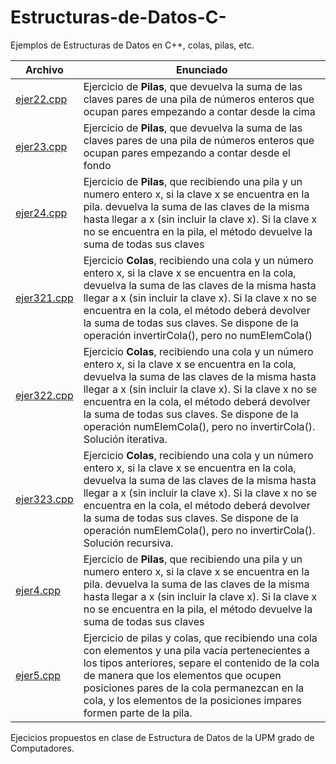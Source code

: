 # Estructuras-de-Datos-C-
Ejemplos de Estructuras de Datos en C++, colas, pilas, etc.

| Archivo | Enunciado |
| --------- | --------- |
| [ejer22.cpp](ejer22.cpp) | Ejercicio de **Pilas**, que devuelva la suma de las claves pares de una pila de números enteros que ocupan pares empezando a contar desde la cima |
| [ejer23.cpp](ejer23.cpp) | Ejercicio de **Pilas**, que devuelva la suma de las claves pares de una pila de números enteros que ocupan pares empezando a contar desde el fondo |
| [ejer24.cpp](ejer24.cpp) | Ejercicio de **Pilas**, que recibiendo una pila y un numero entero x, si la clave x se encuentra en la pila. devuelva la suma de las claves de la misma hasta llegar a x (sin incluir la clave x). Si la clave x no se encuentra en la pila, el método devuelve la suma de todas sus claves |
| [ejer321.cpp](ejer321.cpp) | Ejercicio **Colas**, recibiendo una cola y un número entero x, si la clave x se encuentra en la cola, devuelva la suma de las claves de la misma hasta llegar a x (sin incluir la clave x). Si la  clave x no se encuentra en la cola, el método deberá devolver la suma de todas sus claves. Se dispone de la operación invertirCola(), pero no numElemCola() |
| [ejer322.cpp](ejer322.cpp) | Ejercicio **Colas**, recibiendo una cola y un número entero x, si la clave x se encuentra en la cola, devuelva la suma de las claves de la misma hasta llegar a x (sin incluir la clave x). Si la  clave x no se encuentra en la cola, el método deberá devolver la suma de todas sus claves. Se dispone de la operación numElemCola(), pero no invertirCola(). Solución iterativa. |
| [ejer323.cpp](ejer323.cpp) | Ejercicio **Colas**, recibiendo una cola y un número entero x, si la clave x se encuentra en la cola, devuelva la suma de las claves de la misma hasta llegar a x (sin incluir la clave x). Si la  clave x no se encuentra en la cola, el método deberá devolver la suma de todas sus claves. Se dispone de la operación numElemCola(), pero no invertirCola(). Solución recursiva. |
| [ejer4.cpp](ejer4.cpp) | Ejercicio de **Pilas**, que recibiendo una pila y un numero entero x, si la clave x se encuentra en la pila. devuelva la suma de las claves de la misma hasta llegar a x (sin incluir la clave x). Si la clave x no se encuentra en la pila, el método devuelve la suma de todas sus claves |
| [ejer5.cpp](ejer5.cpp) | Ejercicio de pilas y colas, que recibiendo una cola con elementos y una pila vacía pertenecientes a los tipos anteriores, separe el contenido de la cola de manera que los elementos que ocupen posiciones pares de la cola permanezcan en la cola, y los elementos de la posiciones impares formen parte de la pila. |

Ejecicios propuestos en clase de Estructura de Datos de la UPM grado de Computadores.
